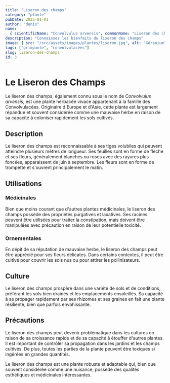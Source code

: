 ```yaml
---
title: "Liseron des champs"
category: "plante"
pubDate: 2025-01-01
author: "denis"
name:
  { scientificName: "Convolvulus arvensis", commonName: "Liseron des champs" }
description: "Connaissez les bienfaits du liseron des champs"
image: { src: "/src/assets/images/plantes/liseron.jpg", alt: "Géranium" }
tags: ["grimpante", "convolvulacées"]
slug: liseron-des-champs
id: 3
---
```


# Le Liseron des Champs

Le liseron des champs, également connu sous le nom de _Convolvulus arvensis_, est une plante herbacée vivace appartenant à la famille des Convolvulacées. Originaire d'Europe et d'Asie, cette plante est largement répandue et souvent considérée comme une mauvaise herbe en raison de sa capacité à coloniser rapidement les sols cultivés.

## Description

Le liseron des champs est reconnaissable à ses tiges volubiles qui peuvent atteindre plusieurs mètres de longueur. Ses feuilles sont en forme de flèche et ses fleurs, généralement blanches ou roses avec des rayures plus foncées, apparaissent de juin à septembre. Les fleurs sont en forme de trompette et s'ouvrent principalement le matin.

## Utilisations

### Médicinales

Bien que moins courant que d'autres plantes médicinales, le liseron des champs possède des propriétés purgatives et laxatives. Ses racines peuvent être utilisées pour traiter la constipation, mais doivent être manipulées avec précaution en raison de leur potentielle toxicité.

### Ornementales

En dépit de sa réputation de mauvaise herbe, le liseron des champs peut être apprécié pour ses fleurs délicates. Dans certains contextes, il peut être cultivé pour couvrir les sols nus ou pour attirer les pollinisateurs.

## Culture

Le liseron des champs prospère dans une variété de sols et de conditions, préférant les sols bien drainés et les emplacements ensoleillés. Sa capacité à se propager rapidement par ses rhizomes et ses graines en fait une plante résiliente, bien que parfois envahissante.

## Précautions

Le liseron des champs peut devenir problématique dans les cultures en raison de sa croissance rapide et de sa capacité à étouffer d'autres plantes. Il est important de contrôler sa propagation dans les jardins et les champs cultivés. De plus, toutes les parties de la plante peuvent être toxiques si ingérées en grandes quantités.

Le liseron des champs est une plante robuste et adaptable qui, bien que souvent considérée comme une nuisance, possède des qualités esthétiques et médicinales intéressantes.
